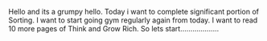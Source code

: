 Hello and its a grumpy hello.
Today i want to complete significant portion of Sorting.
I want to start going gym regularly again from today.
I want to read 10 more pages of Think and Grow Rich.
So lets start...................